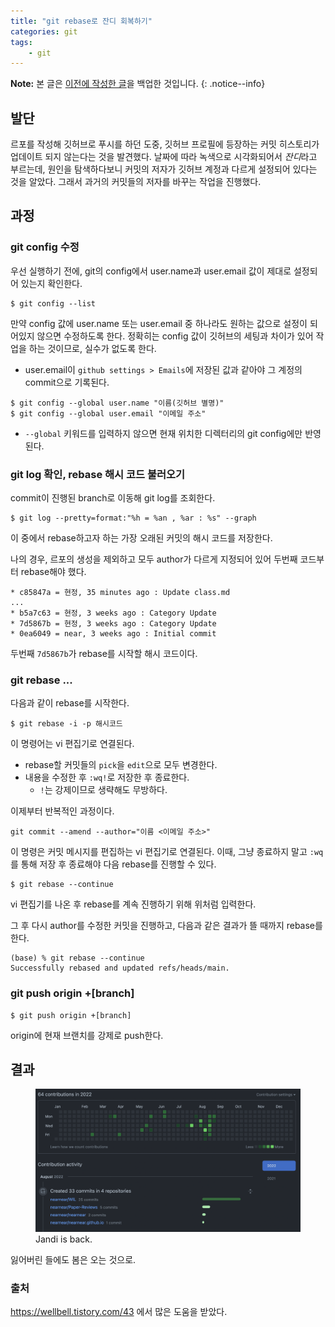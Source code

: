 ```yaml
---
title: "git rebase로 잔디 회복하기"
categories: git
tags:
    - git
---
```


**Note:** 본 글은 [이전에 작성한 글](https://github.com/nearnear/WIL/blob/main/git/%5Bps%5Dgit-rebase-change-commit-author.md)을 백업한 것입니다.
{: .notice--info}

## 발단

르포를 작성해 깃허브로 푸시를 하던 도중, 깃허브 프로필에 등장하는 커밋 히스토리가 업데이트 되지 않는다는 것을 발견했다. 날짜에 따라 녹색으로 시각화되어서 *잔디*라고 부르는데, 원인을 탐색하다보니 커밋의 저자가 깃허브 계정과 다르게 설정되어 있다는 것을 알았다. 그래서 과거의 커밋들의 저자를 바꾸는 작업을 진행했다.

## 과정

### git config 수정
우선 실행하기 전에, git의 config에서 user.name과 user.email 값이 제대로 설정되어 있는지 확인한다.

```
$ git config --list
```

만약 config 값에 user.name 또는 user.email 중 하나라도 원하는 값으로 설정이 되어있지 않으면 수정하도록 한다. 정확히는 config 값이 깃허브의 세팅과 차이가 있어 작업을 하는 것이므로, 실수가 없도록 한다.
- user.email이 `github settings > Emails`에 저장된 값과 같아야 그 계정의 commit으로 기록된다.

```
$ git config --global user.name "이름(깃허브 별명)"
$ git config --global user.email "이메일 주소"
```

- `--global` 키워드를 입력하지 않으면 현재 위치한 디렉터리의 git config에만 반영된다.

### git log 확인, rebase 해시 코드 불러오기
commit이 진행된 branch로 이동해 git log를 조회한다.

```
$ git log --pretty=format:"%h = %an , %ar : %s" --graph
```

이 중에서 rebase하고자 하는 가장 오래된 커밋의 해시 코드를 저장한다.

나의 경우, 르포의 생성을 제외하고 모두 author가 다르게 지정되어 있어 두번째 코드부터 rebase해야 했다.

```
* c85847a = 현정, 35 minutes ago : Update class.md
...
* b5a7c63 = 현정, 3 weeks ago : Category Update
* 7d5867b = 현정, 3 weeks ago : Category Update
* 0ea6049 = near, 3 weeks ago : Initial commit
```

두번째 `7d5867b`가 rebase를 시작할 해시 코드이다.

### git rebase ...
다음과 같이 rebase를 시작한다.
```
$ git rebase -i -p 해시코드
```
이 명령어는 vi 편집기로 연결된다. 
- rebase할 커밋들의 `pick`을 `edit`으로 모두 변경한다.
- 내용을 수정한 후 `:wq!`로 저장한 후 종료한다.
    - `!`는 강제이므로 생략해도 무방하다.
 
이제부터 반복적인 과정이다.

``` 
git commit --amend --author="이름 <이메일 주소>"
```

이 명령은 커밋 메시지를 편집하는 vi 편집기로 연결된다. 이때, 그냥 종료하지 말고 `:wq`를 통해 저장 후 종료해야 다음 rebase를 진행할 수 있다. 

```
$ git rebase --continue
```

vi 편집기를 나온 후 rebase를 계속 진행하기 위해 위처럼 입력한다.

그 후 다시 author를 수정한 커밋을 진행하고, 다음과 같은 결과가 뜰 때까지 rebase를 한다.

```
(base) % git rebase --continue
Successfully rebased and updated refs/heads/main.
```

### git push origin +[branch]

```
$ git push origin +[branch]
```

origin에 현재 브랜치를 강제로 push한다.


## 결과

<figure>
	<a href="/imgs/post-imgs/jandi-is-back.png"><img src="/imgs/post-imgs/jandi-is-back.png"></a>
	<figcaption>Jandi is back.</figcaption>
</figure>

잃어버린 들에도 봄은 오는 것으로.


### 출처
https://wellbell.tistory.com/43 에서 많은 도움을 받았다.
